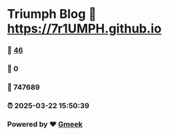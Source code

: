 # Triumph Blog :link: https://7r1UMPH.github.io 
### :page_facing_up: [46](https://7r1UMPH.github.io/tag.html) 
### :speech_balloon: 0 
### :hibiscus: 747689 
### :alarm_clock: 2025-03-22 15:50:39 
### Powered by :heart: [Gmeek](https://github.com/Meekdai/Gmeek)
